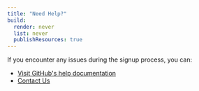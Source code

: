 ```yaml
---
title: "Need Help?"
build:
  render: never
  list: never
  publishResources: true
---
```


If you encounter any issues during the signup process, you can:

- [Visit GitHub's help documentation](https://docs.github.com/en/get-started/start-your-journey/creating-an-account-on-github)
- [Contact Us](mailto:hello@ouroakley.uk)
